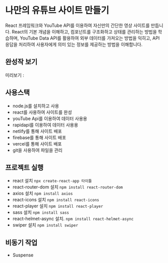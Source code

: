 # 나만의 유튜브 사이트 만들기

React 프레임워크와 YouTube API를 이용하여 자신만의 간단한 영상 사이트를 만듭니다. React의 기본 개념을 이해하고, 컴포넌트를 구조화하고 상태를 관리하는 방법을 학습하며,
YouTube Data API를 활용하여 외부 데이터를 가져오는 방법을 익히고, API 응답을 처리하여 사용자에게 의미 있는 정보를 제공하는 방법을 이해합니다.

## 완성작 보기

미리보기 :

## 사용스택

- node.js를 설치하고 사용
- react를 사용하여 사이트를 완성
- youTube Api를 이용하여 데이터 사용용
- rapidapi를 이용하여 데이터 사용용
- netlify를 통해 사이트 배포
- firebase를 통해 사이트 배포
- vercel를 통해 사이트 배포
- git을 사용하여 파일을 관리

## 프로젝트 실행

- react 설치 `npx create-react-app 타이틀`
- react-router-dom 설치 `npm install react-router-dom`
- axios 설치 `npm install axios`
- react-icons 설치 `npm install react-icons`
- react-player 설치 `npm install react-player`
- sass 설치 `npm install sass`
- react-helmet-async 설치. `npm install react-helmet-async`
- swiper 설치 `npm install swiper`

## 비동기 작업

- Suspense
